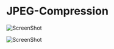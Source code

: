 # JPEG-Compression

![ScreenShot](http://i65.tinypic.com/29yqelk.jpg)

![ScreenShot](http://i67.tinypic.com/919jq1.jpg)
